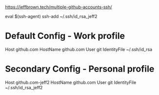 https://jeffbrown.tech/multiple-github-accounts-ssh/

eval $(ssh-agent)
ssh-add ~/.ssh/id_rsa_jeff2

# Default Config - Work profile
Host github.com
    HostName github.com
    User git
    IdentityFile ~/.ssh/id_rsa
# Secondary Config - Personal profile
Host github.com-jeff2
    HostName github.com
    User git
    IdentityFile ~/.ssh/id_rsa_jeff2